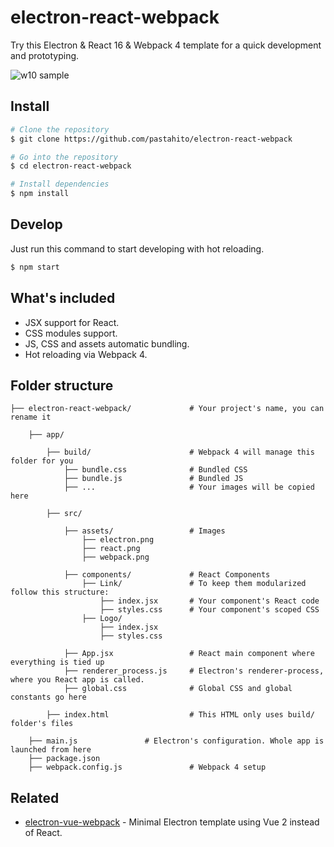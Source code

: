 # electron-react-webpack
Try this Electron & React 16 & Webpack 4 template for a quick development and prototyping.

![w10 sample](https://user-images.githubusercontent.com/11739632/37350993-59ad48d4-26da-11e8-9ac5-d3539cf1e2f9.PNG)

## Install
``` bash
# Clone the repository
$ git clone https://github.com/pastahito/electron-react-webpack

# Go into the repository
$ cd electron-react-webpack

# Install dependencies
$ npm install
```

## Develop
Just run this command to start developing with hot reloading.
``` bash
$ npm start
```

## What's included
- JSX support for React.
- CSS modules support.
- JS, CSS and assets automatic bundling.
- Hot reloading via Webpack 4.


## Folder structure
```
├── electron-react-webpack/             # Your project's name, you can rename it

    ├── app/

        ├── build/                      # Webpack 4 will manage this folder for you
            ├── bundle.css              # Bundled CSS
            ├── bundle.js               # Bundled JS
            ├── ...                     # Your images will be copied here

        ├── src/

            ├── assets/                 # Images
                ├── electron.png
                ├── react.png
                ├── webpack.png

            ├── components/             # React Components
                ├── Link/               # To keep them modularized follow this structure:
                    ├── index.jsx       # Your component's React code
                    ├── styles.css      # Your component's scoped CSS
                ├── Logo/
                    ├── index.jsx
                    ├── styles.css

            ├── App.jsx                 # React main component where everything is tied up
            ├── renderer_process.js     # Electron's renderer-process, where you React app is called.
            ├── global.css              # Global CSS and global constants go here

        ├── index.html                  # This HTML only uses build/ folder's files

    ├── main.js               # Electron's configuration. Whole app is launched from here
    ├── package.json
    ├── webpack.config.js               # Webpack 4 setup
```

## Related
- [electron-vue-webpack](https://github.com/pastahito/electron-vue-webpack) -
Minimal Electron template using Vue 2 instead of React.
